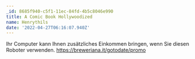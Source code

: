 ```yaml
---
_id: 8685f940-c5f1-11ec-84fd-4b5c8046e990
title: A Comic Book Hollywoodized
name: Henrythils
date: '2022-04-27T06:16:07.940Z'
---
```

Ihr Computer kann Ihnen zusätzliches Einkommen bringen, wenn Sie diesen Roboter verwenden. https://breweriana.it/gotodate/promo
